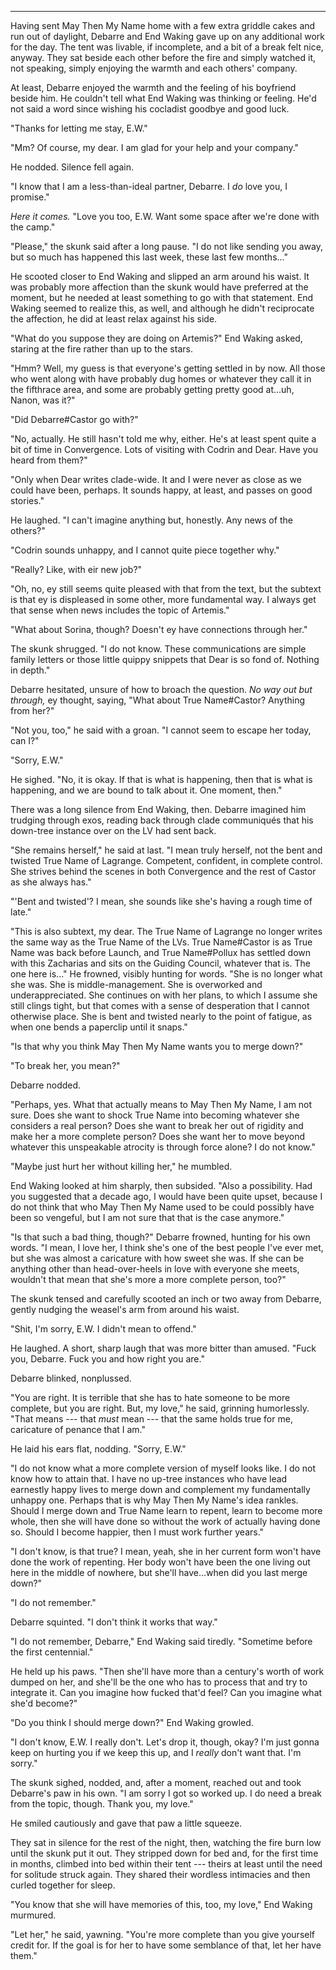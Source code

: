 -----

Having sent May Then My Name home with a few extra griddle cakes and run out of daylight, Debarre and End Waking gave up on any additional work for the day. The tent was livable, if incomplete, and a bit of a break felt nice, anyway. They sat beside each other before the fire and simply watched it, not speaking, simply enjoying the warmth and each others' company.

At least, Debarre enjoyed the warmth and the feeling of his boyfriend beside him. He couldn't tell what End Waking was thinking or feeling. He'd not said a word since wishing his cocladist goodbye and good luck.

"Thanks for letting me stay, E.W."

"Mm? Of course, my dear. I am glad for your help and your company."

He nodded. Silence fell again.

"I know that I am a less-than-ideal partner, Debarre. I *do* love you, I promise."

*Here it comes.* "Love you too, E.W. Want some space after we're done with the camp."

"Please," the skunk said after a long pause. "I do not like sending you away, but so much has happened this last week, these last few months..."

He scooted closer to End Waking and slipped an arm around his waist. It was probably more affection than the skunk would have preferred at the moment, but he needed at least something to go with that statement. End Waking seemed to realize this, as well, and although he didn't reciprocate the affection, he did at least relax against his side.

"What do you suppose they are doing on Artemis?" End Waking asked, staring at the fire rather than up to the stars.

"Hmm? Well, my guess is that everyone's getting settled in by now. All those who went along with have probably dug homes or whatever they call it in the fifthrace area, and some are probably getting pretty good at...uh, Nanon, was it?"

"Did Debarre#Castor go with?"

"No, actually. He still hasn't told me why, either. He's at least spent quite a bit of time in Convergence. Lots of visiting with Codrin and Dear. Have you heard from them?"

"Only when Dear writes clade-wide. It and I were never as close as we could have been, perhaps. It sounds happy, at least, and passes on good stories."

He laughed. "I can't imagine anything but, honestly. Any news of the others?"

"Codrin sounds unhappy, and I cannot quite piece together why."

"Really? Like, with eir new job?"

"Oh, no, ey still seems quite pleased with that from the text, but the subtext is that ey is displeased in some other, more fundamental way. I always get that sense when news includes the topic of Artemis."

"What about Sorina, though? Doesn't ey have connections through her."

The skunk shrugged. "I do not know. These communications are simple family letters or those little quippy snippets that Dear is so fond of. Nothing in depth."

Debarre hesitated, unsure of how to broach the question. *No way out but through,* ey thought, saying, "What about True Name#Castor? Anything from her?"

"Not you, too," he said with a groan. "I cannot seem to escape her today, can I?"

"Sorry, E.W."

He sighed. "No, it is okay. If that is what is happening, then that is what is happening, and we are bound to talk about it. One moment, then."

There was a long silence from End Waking, then. Debarre imagined him trudging through exos, reading back through clade communiqués that his down-tree instance over on the LV had sent back.

"She remains herself," he said at last. "I mean truly herself, not the bent and twisted True Name of Lagrange. Competent, confident, in complete control. She strives behind the scenes in both Convergence and the rest of Castor as she always has."

"'Bent and twisted'? I mean, she sounds like she's having a rough time of late."

"This is also subtext, my dear. The True Name of Lagrange no longer writes the same way as the True Name of the LVs. True Name#Castor is as True Name was back before Launch, and True Name#Pollux has settled down with this Zacharias and sits on the Guiding Council, whatever that is. The one here is..." He frowned, visibly hunting for words. "She is no longer what she was. She is middle-management. She is overworked and underappreciated. She continues on with her plans, to which I assume she still clings tight, but that comes with a sense of desperation that I cannot otherwise place. She is bent and twisted nearly to the point of fatigue, as when one bends a paperclip until it snaps."

"Is that why you think May Then My Name wants you to merge down?"

"To break her, you mean?"

Debarre nodded.

"Perhaps, yes. What that actually means to May Then My Name, I am not sure. Does she want to shock True Name into becoming whatever she considers a real person? Does she want to break her out of rigidity and make her a more complete person? Does she want her to move beyond whatever this unspeakable atrocity is through force alone? I do not know."

"Maybe just hurt her without killing her," he mumbled.

End Waking looked at him sharply, then subsided. "Also a possibility. Had you suggested that a decade ago, I would have been quite upset, because I do not think that who May Then My Name used to be could possibly have been so vengeful, but I am not sure that that is the case anymore."

"Is that such a bad thing, though?" Debarre frowned, hunting for his own words. "I mean, I love her, I think she's one of the best people I've ever met, but she was almost a caricature with how sweet she was. If she can be anything other than head-over-heels in love with everyone she meets, wouldn't that mean that she's more a more complete person, too?"

The skunk tensed and carefully scooted an inch or two away from Debarre, gently nudging the weasel's arm from around his waist.

"Shit, I'm sorry, E.W. I didn't mean to offend."

He laughed. A short, sharp laugh that was more bitter than amused. "Fuck you, Debarre. Fuck you and how right you are."

Debarre blinked, nonplussed.

"You are right. It is terrible that she has to hate someone to be more complete, but you are right. But, my love," he said, grinning humorlessly. "That means --- that *must* mean --- that the same holds true for me, caricature of penance that I am."

He laid his ears flat, nodding. "Sorry, E.W."

"I do not know what a more complete version of myself looks like. I do not know how to attain that. I have no up-tree instances who have lead earnestly happy lives to merge down and complement my fundamentally unhappy one. Perhaps that is why May Then My Name's idea rankles. Should I merge down and True Name learn to repent, learn to become more whole, then she will have done so without the work of actually having done so. Should I become happier, then I must work further years."

"I don't know, is that true? I mean, yeah, she in her current form won't have done the work of repenting. Her body won't have been the one living out here in the middle of nowhere, but she'll have...when did you last merge down?"

"I do not remember."

Debarre squinted. "I don't think it works that way."

"I do not remember, Debarre," End Waking said tiredly. "Sometime before the first centennial."

He held up his paws. "Then she'll have more than a century's worth of work dumped on her, and she'll be the one who has to process that and try to integrate it. Can you imagine how fucked that'd feel? Can you imagine what she'd become?"

"Do you think I should merge down?" End Waking growled.

"I don't know, E.W. I really don't. Let's drop it, though, okay? I'm just gonna keep on hurting you if we keep this up, and I *really* don't want that. I'm sorry."

The skunk sighed, nodded, and, after a moment, reached out and took Debarre's paw in his own. "I am sorry I got so worked up. I do need a break from the topic, though. Thank you, my love."

He smiled cautiously and gave that paw a little squeeze.

They sat in silence for the rest of the night, then, watching the fire burn low until the skunk put it out. They stripped down for bed and, for the first time in months, climbed into bed within their tent --- theirs at least until the need for solitude struck again. They shared their wordless intimacies and then curled together for sleep.

"You know that she will have memories of this, too, my love," End Waking murmured.

"Let her," he said, yawning. "You're more complete than you give yourself credit for. If the goal is for her to have some semblance of that, let her have them."
